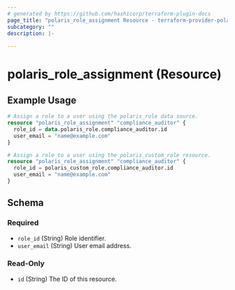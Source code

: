 ```yaml
---
# generated by https://github.com/hashicorp/terraform-plugin-docs
page_title: "polaris_role_assignment Resource - terraform-provider-polaris"
subcategory: ""
description: |-
  
---
```


# polaris_role_assignment (Resource)



## Example Usage

```terraform
# Assign a role to a user using the polaris_role data source.
resource "polaris_role_assignment" "compliance_auditor" {
  role_id = data.polaris_role.compliance_auditor.id
  user_email = "name@example.com"
}

# Assign a role to a user using the polaris_custom_role resource.
resource "polaris_role_assignment" "compliance_auditor" {
  role_id = polaris_custom_role.compliance_auditor.id
  user_email = "name@example.com"
}
```

<!-- schema generated by tfplugindocs -->
## Schema

### Required

- `role_id` (String) Role identifier.
- `user_email` (String) User email address.

### Read-Only

- `id` (String) The ID of this resource.


